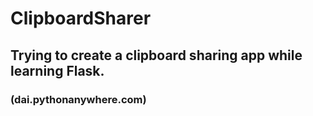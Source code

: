 # ClipboardSharer
## Trying to create a clipboard sharing app while learning Flask.

### (dai.pythonanywhere.com)
